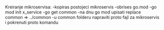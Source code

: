 Kreiranje mikroservisa:
-kopiras postojeci mikroservis
-obrises go.mod
-go mod init x_service
-go get common
-na dnu go mod upisati replace common => ../common
-u common folderu napraviti proto fajl za mikroservis i pokrenuti proto komandu